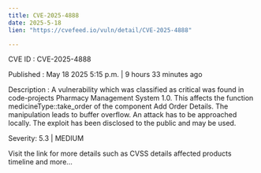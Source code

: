 ```yaml
---
title: CVE-2025-4888
date: 2025-5-18
lien: "https://cvefeed.io/vuln/detail/CVE-2025-4888"

---
```


CVE ID : CVE-2025-4888

Published :  May 18
2025
5:15 p.m. | 9 hours
33 minutes ago

Description : A vulnerability
which was classified as critical
was found in code-projects Pharmacy Management System 1.0. This affects the function medicineType::take_order of the component Add Order Details. The manipulation leads to buffer overflow. An attack has to be approached locally. The exploit has been disclosed to the public and may be used.

Severity: 5.3 | MEDIUM

Visit the link for more details
such as CVSS details
affected products
timeline
and more...
